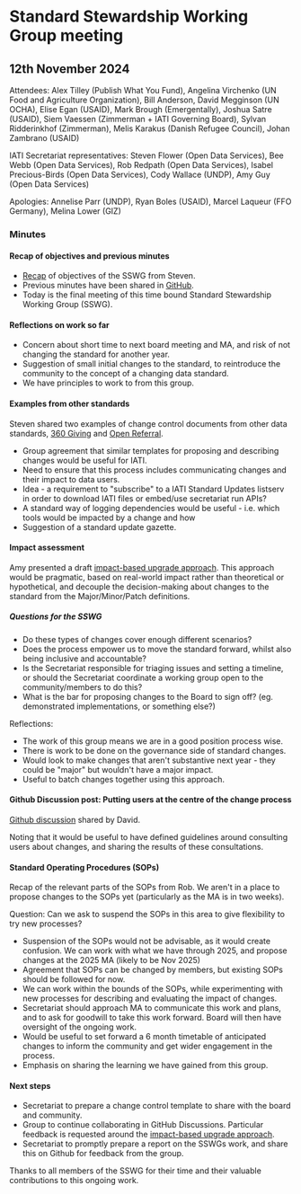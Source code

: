 # Standard Stewardship Working Group meeting

## 12th November 2024

Attendees: Alex Tilley (Publish What You Fund), Angelina Virchenko (UN Food and Agriculture Organization), Bill Anderson, David Megginson (UN OCHA), Elise Egan (USAID), Mark Brough (Emergentally), Joshua Satre (USAID), Siem Vaessen (Zimmerman + IATI Governing Board), Sylvan Ridderinkhof (Zimmerman), Melis Karakus (Danish Refugee Council), Johan Zambrano (USAID)

IATI Secretariat representatives: Steven Flower (Open Data Services), Bee Webb (Open Data Services), Rob Redpath (Open Data Services), Isabel Precious-Birds (Open Data Services), Cody Wallace (UNDP), Amy Guy (Open Data Services)

Apologies: Annelise Parr (UNDP), Ryan Boles (USAID),  Marcel Laqueur (FFO Germany), Melina Lower (GIZ)

### Minutes 

#### Recap of objectives and previous minutes

* [Recap](https://docs.google.com/presentation/d/1N6Xu8GZYte61yE5Gcpaty3rrrZXf_ho1mWmLOjIMPpI/edit?usp=sharing) of objectives of the SSWG from Steven.
* Previous minutes have been shared in [GitHub](https://github.com/IATI/standard-process/tree/main/meetings).
* Today is the final meeting of this time bound Standard Stewardship Working Group (SSWG).

#### Reflections on work so far

* Concern about short time to next board meeting and MA, and risk of not changing the standard for another year.
* Suggestion of small initial changes to the standard, to reintroduce the community to the concept of a changing data standard. 
* We have principles to work to from this group. 

#### Examples from other standards

Steven shared two examples of change control documents from other data standards,  [360 Giving](https://github.com/IATI/standard-process/discussions/10) and [Open Referral](https://github.com/IATI/standard-process/discussions/13).

* Group agreement that similar templates for proposing and describing changes would be useful for IATI.
* Need to ensure that this process includes communicating changes and their impact to data users.
* Idea - a requirement to "subscribe" to a IATI Standard Updates listserv in order to download IATI files or embed/use secretariat run APIs?
* A standard way of logging dependencies would be useful - i.e. which tools would be impacted by a change and how
* Suggestion of a standard update gazette.

#### Impact assessment

Amy presented a draft [impact-based upgrade approach](https://github.com/IATI/standard-process/discussions/12). This approach would be pragmatic, based on real-world impact rather than theoretical or hypothetical, and decouple the decision-making about changes to the standard from the Major/Minor/Patch definitions.

##### Questions for the SSWG

* Do these types of changes cover enough different scenarios?
* Does the process empower us to move the standard forward, whilst also being inclusive and accountable?
* Is the Secretariat responsible for triaging issues and setting a timeline, or should the Secretariat coordinate a working group open to the community/members to do this?
* What is the bar for proposing changes to the Board to sign off? (eg. demonstrated implementations, or something else?)

Reflections:

* The work of this group means we are in a good position process wise.
* There is work to be done on the governance side of standard changes.
* Would look to make changes that aren't substantive next year - they could be "major" but wouldn't have a major impact.
* Useful to batch changes together using this approach.

#### Github Discussion post: Putting users at the centre of the change process 

[Github discussion](https://github.com/IATI/standard-process/discussions/15) shared by David. 

Noting that it would be useful to have defined guidelines around consulting users about changes, and sharing the results of these consultations.

#### Standard Operating Procedures (SOPs)

Recap of the relevant parts of the SOPs from Rob. We aren't in a place to propose changes to the SOPs yet (particularly as the MA is in two weeks).

Question: Can we ask to suspend the SOPs in this area to give flexibility to try new processes?

* Suspension of the SOPs would not be advisable, as it would create confusion.  We can work with what we have through 2025, and propose changes at the 2025 MA (likely to be Nov 2025)
* Agreement that SOPs can be changed by members, but existing SOPs should be followed for now.
* We can work within the bounds of the SOPs, while experimenting with new processes for describing and evaluating the impact of changes.
* Secretariat should approach MA to communicate this work and plans, and to ask for goodwill to take this work forward. Board will then have oversight of the ongoing work.
* Would be useful to set forward a 6 month timetable of anticipated changes to inform the community and get wider engagement in the process.
* Emphasis on sharing the learning we have gained from this group.

#### Next steps

* Secretariat to prepare a change control template to share with the board and community.
* Group to continue collaborating in GitHub Discussions. Particular feedback is requested around the [impact-based upgrade approach](https://github.com/IATI/standard-process/discussions/12).
* Secretariat to promptly prepare a report on the SSWGs work, and share this on Github for feedback from the group.

Thanks to all members of the SSWG for their time and their valuable contributions to this ongoing work.
